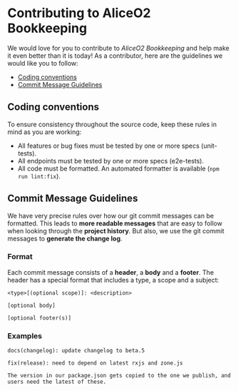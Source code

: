 # Contributing to AliceO2 Bookkeeping
We would love for you to contribute to *AliceO2 Bookkeeping* and help make it even better than it is today! As a contributor, here are the guidelines we would like you to follow:
- [Coding conventions](#coding-conventions)
- [Commit Message Guidelines](#commit-message-guidelines)

## Coding conventions
To ensure consistency throughout the source code, keep these rules in mind as you are working:
- All features or bug fixes must be tested by one or more specs (unit-tests).
- All endpoints must be tested by one or more specs (e2e-tests).
- All code must be formatted. An automated formatter is available (`npm run lint:fix`).

## Commit Message Guidelines
We have very precise rules over how our git commit messages can be formatted. This leads to **more readable messages** that are easy to follow when looking through the **project history**. But also, we use the git commit messages to **generate the change log**.

### Format
Each commit message consists of a **header**, a **body** and a **footer**. The header has a special format that includes a type, a scope and a subject:
```
<type>[(optional scope)]: <description>

[optional body]

[optional footer(s)]
```

### Examples
```
docs(changelog): update changelog to beta.5
```
```
fix(release): need to depend on latest rxjs and zone.js

The version in our package.json gets copied to the one we publish, and users need the latest of these.
```
